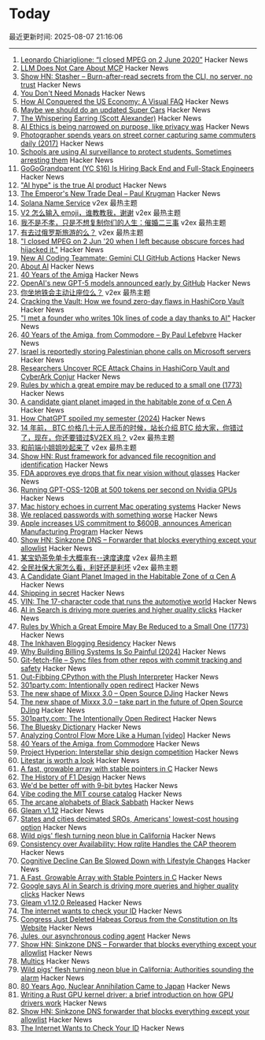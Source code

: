# Today

最近更新时间: 2025-08-07 21:16:06

--- 
1. [Leonardo Chiariglione: “I closed MPEG on 2 June 2020”](https://leonardo.chiariglione.org/) Hacker News
2. [LLM Does Not Care About MCP](https://hackteam.io/blog/your-llm-does-not-care-about-mcp/) Hacker News
3. [Show HN: Stasher – Burn-after-read secrets from the CLI, no server, no trust](https://github.com/stasher-dev/stasher-cli) Hacker News
4. [You Don't Need Monads](https://muratkasimov.art/Ya/Articles/You-don%27t-really-need-monads) Hacker News
5. [How AI Conquered the US Economy: A Visual FAQ](https://www.derekthompson.org/p/how-ai-conquered-the-us-economy-a) Hacker News
6. [Maybe we should do an updated Super Cars](https://spillhistorie.no/2025/07/31/maybe-we-should-do-an-updated-version/) Hacker News
7. [The Whispering Earring (Scott Alexander)](https://croissanthology.com/earring) Hacker News
8. [AI Ethics is being narrowed on purpose, like privacy was](https://nimishg.substack.com/p/ai-ethics-is-being-narrowed-on-purpose) Hacker News
9. [Photographer spends years on street corner capturing same commuters daily (2017)](https://mymodernmet.com/peter-funch-candid-photographs-commuters/) Hacker News
10. [Schools are using AI surveillance to protect students. Sometimes arresting them](https://apnews.com/article/ai-school-surveillance-gaggle-goguardian-bark-8c531cde8f9aee0b1ef06cfce109724a) Hacker News
11. [GoGoGrandparent (YC S16) Is Hiring Back End and Full-Stack Engineers](https://news.ycombinator.com/item?id=44823354) Hacker News
12. ["AI hype" is the true AI product](https://hardresetmedia.substack.com/p/machine-learning-expert-ai-hype-is) Hacker News
13. [The Emperor's New Trade Deal – Paul Krugman](https://paulkrugman.substack.com/p/the-emperors-new-trade-deal) Hacker News
14. [Solana Name Service](https://www.v2ex.com/t/1150717) v2ex 最热主题
15. [V2 怎么输入 emoji，谁教教我，谢谢](https://www.v2ex.com/t/1150623) v2ex 最热主题
16. [我不是不孝，只是不想复制你们的人生：催婚二三事](https://www.v2ex.com/t/1150603) v2ex 最热主题
17. [有去过俄罗斯旅游的么？](https://www.v2ex.com/t/1150538) v2ex 最热主题
18. ["I closed MPEG on 2 Jun '20 when I left because obscure forces had hijacked it."](https://leonardo.chiariglione.org/) Hacker News
19. [New AI Coding Teammate: Gemini CLI GitHub Actions](https://blog.google/technology/developers/introducing-gemini-cli-github-actions/) Hacker News
20. [About AI](https://priver.dev/blog/ai/about-ai/) Hacker News
21. [40 Years of the Amiga](https://www.goto10retro.com/p/40-years-of-the-amiga-from-commodore) Hacker News
22. [OpenAI's new GPT-5 models announced early by GitHub](https://www.theverge.com/news/752091/openai-gpt-5-model-announcement-github-leak) Hacker News
23. [你坐地铁会主动让座位么？](https://www.v2ex.com/t/1150626) v2ex 最热主题
24. [Cracking the Vault: How we found zero-day flaws in HashiCorp Vault](https://cyata.ai/blog/cracking-the-vault-how-we-found-zero-day-flaws-in-authentication-identity-and-authorization-in-hashicorp-vault/) Hacker News
25. ["I met a founder who writes 10k lines of code a day thanks to AI"](https://twitter.com/paulg/status/1953289830982664236) Hacker News
26. [40 Years of the Amiga, from Commodore – By Paul Lefebvre](https://www.goto10retro.com/p/40-years-of-the-amiga-from-commodore) Hacker News
27. [Israel is reportedly storing Palestinian phone calls on Microsoft servers](https://www.engadget.com/big-tech/israel-is-reportedly-storing-millions-of-palestinian-phone-calls-on-microsoft-servers-161127912.html) Hacker News
28. [Researchers Uncover RCE Attack Chains in HashiCorp Vault and CyberArk Conjur](https://www.csoonline.com/article/4035274/researchers-uncover-rce-attack-chains-in-popular-enterprise-credential-vaults.html) Hacker News
29. [Rules by which a great empire may be reduced to a small one (1773)](https://founders.archives.gov/documents/Franklin/01-20-02-0213) Hacker News
30. [A candidate giant planet imaged in the habitable zone of α  Cen A](https://arxiv.org/abs/2508.03814) Hacker News
31. [How ChatGPT spoiled my semester (2024)](https://benborgers.com/chatgpt-semester) Hacker News
32. [14 年前， BTC 价格几十元人民币的时候，站长介绍 BTC 给大家，你错过了，现在，你还要错过$V2EX 吗？](https://www.v2ex.com/t/1150542) v2ex 最热主题
33. [和前端小姐姐吵起来了](https://www.v2ex.com/t/1150524) v2ex 最热主题
34. [Show HN: Rust framework for advanced file recognition and identification](https://crates.io/crates/magical_rs) Hacker News
35. [FDA approves eye drops that fix near vision without glasses](https://newatlas.com/aging/age-related-near-sighted-drops-vizz/) Hacker News
36. [Running GPT-OSS-120B at 500 tokens per second on Nvidia GPUs](https://www.baseten.co/blog/sota-performance-for-gpt-oss-120b-on-nvidia-gpus/) Hacker News
37. [Mac history echoes in current Mac operating systems](http://tenfourfox.blogspot.com/2025/08/mac-history-echoes-in-mac-operating.html) Hacker News
38. [We replaced passwords with something worse](https://blog.danielh.cc/blog/passwords) Hacker News
39. [Apple increases US commitment to $600B, announces American Manufacturing Program](https://www.apple.com/newsroom/2025/08/apple-increases-us-commitment-to-600-billion-usd-announces-ambitious-program/) Hacker News
40. [Show HN: Sinkzone DNS – Forwarder that blocks everything except your allowlist](https://github.com/berbyte/sinkzone40) Hacker News
41. [某宝奶茶免单卡大概率有--速度速度](https://www.v2ex.com/t/1150540) v2ex 最热主题
42. [全民社保大家怎么看，利好还是利坏](https://www.v2ex.com/t/1150537) v2ex 最热主题
43. [A Candidate Giant Planet Imaged in the Habitable Zone of α Cen A](https://arxiv.org/abs/2508.03814) Hacker News
44. [Shipping in secret](https://app.radicle.xyz/nodes/iris.radicle.xyz/rad%3Az3QSFnEiK9Gp92A8hN459jVh8B58v/tree/hello.md) Hacker News
45. [VIN: The 17-character code that runs the automotive world](https://cardog.app/blog/whats-a-vin) Hacker News
46. [AI in Search is driving more queries and higher quality clicks](https://blog.google/products/search/ai-search-driving-more-queries-higher-quality-clicks/) Hacker News
47. [Rules by Which a Great Empire May Be Reduced to a Small One (1773)](https://founders.archives.gov/documents/Franklin/01-20-02-0213) Hacker News
48. [The Inkhaven Blogging Residency](https://www.inkhaven.blog/) Hacker News
49. [Why Building Billing Systems Is So Painful (2024)](https://www.dmitry.ie/2024/why-building-billing-systems-is-so-painful) Hacker News
50. [Git-fetch-file – Sync files from other repos with commit tracking and safety](https://github.com/andrewmcwattersandco/git-fetch-file) Hacker News
51. [Out-Fibbing CPython with the Plush Interpreter](https://pointersgonewild.com/2025-08-06-out-fibbing-cpython-with-the-plush-interpreter/) Hacker News
52. [301party.com: Intentionally open redirect](https://301party.com/) Hacker News
53. [The new shape of Mixxx 3.0 – Open Source DJing](https://mixxx.org/news/2025-08-06-qml-project/) Hacker News
54. [The new shape of Mixxx 3.0 – take part in the future of Open Source DJing](https://mixxx.org/news/2025-08-06-qml-project/) Hacker News
55. [301party.com: The Intentionally Open Redirect](https://301party.com/) Hacker News
56. [The Bluesky Dictionary](https://www.avibagla.com/blueskydictionary/) Hacker News
57. [Analyzing Control Flow More Like a Human [video]](http://wonks.github.io/germane/summer2025/2025/08/06/germane.html) Hacker News
58. [40 Years of the Amiga, from Commodore](https://www.goto10retro.com/p/40-years-of-the-amiga-from-commodore) Hacker News
59. [Project Hyperion: Interstellar ship design competition](https://www.projecthyperion.org) Hacker News
60. [Litestar is worth a look](https://www.b-list.org/weblog/2025/aug/06/litestar/) Hacker News
61. [A fast, growable array with stable pointers in C](https://danielchasehooper.com/posts/segment_array/) Hacker News
62. [The History of F1 Design](https://www.espn.com/espn/feature/story/_/id/43832710/how-f1-evolved-1950-where-headed-2026) Hacker News
63. [We'd be better off with 9-bit bytes](https://pavpanchekha.com/blog/9bit.html) Hacker News
64. [Vibe coding the MIT course catalog](https://stackdiver.com/posts/vibe-coding-the-mit-course-catalog/) Hacker News
65. [The arcane alphabets of Black Sabbath](https://fontsinuse.com/uses/35835/the-arcane-alphabets-of-black-sabbath) Hacker News
66. [Gleam v1.12](https://github.com/gleam-lang/gleam/blob/main/changelog/v1.12.md) Hacker News
67. [States and cities decimated SROs, Americans' lowest-cost housing option](https://www.pew.org/en/research-and-analysis/issue-briefs/2025/07/how-states-and-cities-decimated-americans-lowest-cost-housing-option) Hacker News
68. [Wild pigs' flesh turning neon blue in California](https://phys.org/news/2025-08-wild-pigs-flesh-neon-blue.html) Hacker News
69. [Consistency over Availability: How rqlite Handles the CAP theorem](https://philipotoole.com/consistency-over-availability-how-rqlite-handles-the-cap-theorem/) Hacker News
70. [Cognitive Decline Can Be Slowed Down with Lifestyle Changes](https://www.smithsonianmag.com/smart-news/cognitive-decline-can-be-slowed-down-with-lifestyle-changes-from-diet-to-exercise-and-social-time-new-study-suggests-180987077/) Hacker News
71. [A Fast, Growable Array with Stable Pointers in C](https://danielchasehooper.com/posts/segment_array/) Hacker News
72. [Google says AI in Search is driving more queries and higher quality clicks](https://blog.google/products/search/ai-search-driving-more-queries-higher-quality-clicks/) Hacker News
73. [Gleam v1.12.0 Released](https://github.com/gleam-lang/gleam/blob/main/changelog/v1.12.md) Hacker News
74. [The internet wants to check your ID](https://www.newyorker.com/culture/infinite-scroll/the-internet-wants-to-check-your-id) Hacker News
75. [Congress Just Deleted Habeas Corpus from the Constitution on Its Website](https://abovethelaw.com/2025/08/congress-just-deleted-habeas-corpus-from-the-constitution-on-its-website/) Hacker News
76. [Jules, our asynchronous coding agent](https://blog.google/technology/google-labs/jules-now-available/) Hacker News
77. [Show HN: Sinkzone DNS – Forwarder that blocks everything except your allowlist](https://github.com/berbyte/sinkzone) Hacker News
78. [Multics](https://www.multicians.org/multics.html) Hacker News
79. [Wild pigs' flesh turning neon blue in California: Authorities sounding the alarm](https://phys.org/news/2025-08-wild-pigs-flesh-neon-blue.html) Hacker News
80. [80 Years Ago, Nuclear Annihilation Came to Japan](https://www.nytimes.com/2025/08/05/world/asia/hiroshima-nagasaki-japan-nuclear-photos.html) Hacker News
81. [Writing a Rust GPU kernel driver: a brief introduction on how GPU drivers work](https://www.collabora.com/news-and-blog/blog/2025/08/06/writing-a-rust-gpu-kernel-driver-a-brief-introduction-on-how-gpu-drivers-work/) Hacker News
82. [Show HN: Sinkzone DNS forwarder that blocks everything except your allowlist](https://github.com/berbyte/sinkzone) Hacker News
83. [The Internet Wants to Check Your ID](https://www.newyorker.com/culture/infinite-scroll/the-internet-wants-to-check-your-id) Hacker News
